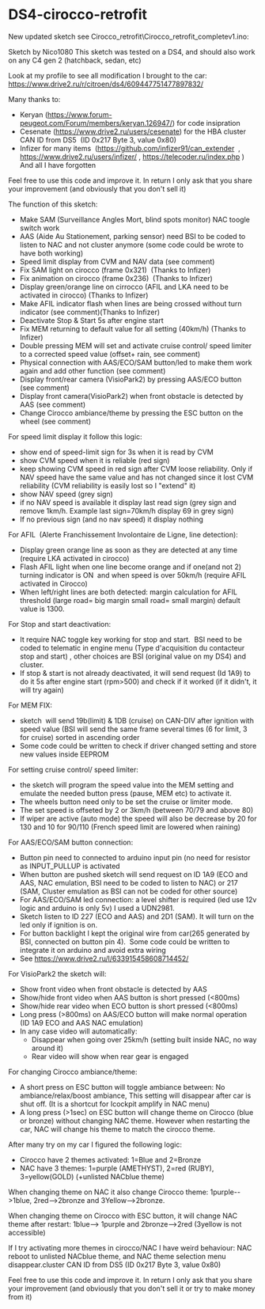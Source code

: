 # DS4-cirocco-retrofit

New updated sketch see Cirocco_retrofit\Cirocco_retrofit_completev1.ino:



Sketch by Nico1080
This sketch was tested on a DS4, and should also work on any C4 gen 2 (hatchback, sedan, etc)

Look at my profile to see all modification I brought to the car:
https://www.drive2.ru/r/citroen/ds4/609447751477897832/

Many thanks to:
- Keryan (https://www.forum-peugeot.com/Forum/members/keryan.126947/) for code insipration
- Cesenate (https://www.drive2.ru/users/cesenate) for the HBA cluster CAN ID from DS5  (ID 0x217 Byte 3, value 0x80)
- Infizer for many items  (https://github.com/infizer91/can_extender  , https://www.drive2.ru/users/infizer/ , https://telecoder.ru/index.php )
And all I have forgotten

Feel free to use this code and improve it. In return I only ask that you share your improvement (and obviously that you don't sell it)

The function of this sketch:
- Make SAM (Surveillance Angles Mort, blind spots monitor) NAC toogle switch work
- AAS (Aide Au Stationement, parking sensor) need BSI to be coded to listen to NAC and not cluster anymore (some code could be wrote to have both working)
- Speed limit display from CVM and NAV data (see comment)
- Fix SAM light on cirocco (frame 0x321)  (Thanks to Infizer)
- Fix animation on cirocco (frame 0x236)  (Thanks to Infizer)
- Display green/orange line on cirrocco (AFIL and LKA need to be activated in cirocco) (Thanks to Infizer)
- Make AFIL indicator flash when lines are being crossed without turn indicator (see comment)(Thanks to Infizer)
- Deactivate Stop & Start 5s after engine start
- Fix MEM returning to default value for all setting (40km/h) (Thanks to Infizer)
- Double pressing MEM will set and activate cruise control/ speed limiter to a corrected speed value (offset+ rain, see comment)
- Physical connection with AAS/ECO/SAM button/led to make them work again and add other function (see comment)
- Display front/rear camera (VisioPark2) by pressing AAS/ECO button (see comment)
- Display front camera(VisioPark2) when front obstacle is detected by AAS (see comment)
- Change Cirocco ambiance/theme by pressing the ESC button on the wheel (see comment)

For speed limit display it follow this logic:
- show end of speed-limit sign for 3s when it is read by CVM
- show CVM speed when it is reliable (red sign)
- keep showing CVM speed in red sign after CVM loose reliability. Only if NAV speed have the same value and has not changed since it lost CVM reliability (CVM reliability is easily lost so I "extend" it)
- show NAV speed (grey sign)
- if no NAV speed is available it display last read sign (grey sign and remove 1km/h. Example last sign=70km/h display 69 in grey sign)
- If no previous sign (and no nav speed) it display nothing

For AFIL  (Alerte Franchissement Involontaire de Ligne, line detection):
- Display green orange line as soon as they are detected at any time (require LKA activated in cirocco)
- Flash AFIL light when one line become orange and if one(and not 2) turning indicator is ON  and when speed is over 50km/h (require AFIL activated in Cirocco)
- When left/right lines are both detected: margin calculation for AFIL threshold (large road= big margin small road= small margin) default value is 1300.

For Stop and start deactivation:
- It require NAC toggle key working for stop and start.  BSI need to be coded to telematic in engine menu (Type d'acquisition du contacteur stop and start) , other choices are BSI (original value on my DS4) and cluster.
- If stop & start is not already deactivated, it will send request (Id 1A9) to do it 5s after engine start (rpm>500) and check if it worked (if it didn't, it will try again)

For MEM FIX:
- sketch  will send 19b(limit) & 1DB (cruise) on CAN-DIV after ignition with speed value (BSI will send the same frame several times (6 for limit, 3 for cruise) sorted in ascending order
- Some code could be written to check if driver changed setting and store new values inside EEPROM

For setting cruise control/ speed limiter:
- the sketch will program the speed value into the MEM setting and emulate the needed button press (pause, MEM etc) to activate it.
- The wheels button need only to be set the cruise or limiter mode.
- The set speed is offseted by 2 or 3km/h (between 70/79 and above 80)
- If wiper are active (auto mode) the speed will also be decrease by 20 for 130 and 10 for 90/110 (French speed limit are lowered when raining)

For AAS/ECO/SAM button connection: 
- Button pin need to connected to arduino input pin (no need for resistor as INPUT_PULLUP is activated
- When button are pushed sketch will send request on ID 1A9 (ECO and AAS, NAC emulation, BSI need to be coded to listen to NAC) or 217 (SAM, Cluster emulation as BSI can not be coded for other source)
- For AAS/ECO/SAM led connection: a level shifter is required (led use 12v logic and arduino is only 5v) I used a UDN2981.
- Sketch listen to ID 227 (ECO and AAS) and 2D1 (SAM). It will turn on the led only if ignition is on.
- For button backlight I kept the original wire from car(265 generated by BSI, connected on button pin 4).  Some code could be written to integrate it on arduino and avoid extra wiring
- See https://www.drive2.ru/l/633915458608714452/

For VisioPark2 the sketch will:
- Show front video when front obstacle is detected by AAS
- Show/hide front video when AAS button is short pressed (<800ms)
- Show/hide rear video when ECO button is short pressed (<800ms)
- Long press (>800ms) on AAS/ECO button will make normal operation (ID 1A9 ECO and AAS NAC emulation)
- In any case video will automatically:
   - 	Disappear when going over 25km/h (setting built inside NAC, no way around it)
   - 	Rear video will show when rear gear is engaged 	


For changing Cirocco ambiance/theme:
- A short press on ESC button will toggle ambiance between: No ambiance/relax/boost ambiance,  This setting will disappear after car is shut off.  (It is a shortcut for Icockpit amplify in NAC menu)
- A long press (>1sec) on ESC button will change theme on Cirocco (blue or bronze) without changing NAC theme. However when restarting the car, NAC will change his theme to match the cirocco theme.

After many try on my car I figured the following logic:
- Cirocco have 2 themes activated: 1=Blue and 2=Bronze
- NAC have 3 themes: 1=purple (AMETHYST), 2=red (RUBY), 3=yellow(GOLD)  (+unlisted NACblue theme)

When changing theme on NAC it also change Cirocco theme: 1purple-->1blue, 2red-->2bronze and 3Yellow-->2bronze.

When changing theme on Cirocco with ESC button, it will change NAC theme after restart: 1blue--> 1purple and 2bronze-->2red  (3yellow is not accessible)


If I try activating more themes in cirocco/NAC I have weird behaviour: NAC reboot to unlisted NACblue theme, and NAC theme selection menu disappear.cluster CAN ID from DS5  (ID 0x217 Byte 3, value 0x80)


Feel free to use this code and improve it. In return I only ask that you share your improvement (and obviously that you don't sell it or try to make money from it)
